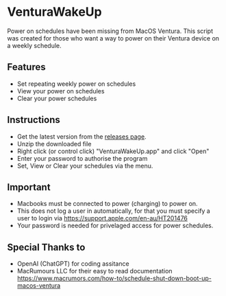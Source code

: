 # VenturaWakeUp
Power on schedules have been missing from MacOS Ventura. This script was created for those who want a way to power on their Ventura device on a weekly schedule.

## Features
- Set repeating weekly power on schedules
- View your power on schedules
- Clear your power schedules

## Instructions
- Get the latest version from the [releases page](https://github.com/Chengers/VenturaWakeUp/releases).
- Unzip the downloaded file
- Right click (or control click) "VenturaWakeUp.app" and click "Open"
- Enter your password to authorise the program
- Set, View or Clear your schedules via the menu. 

## Important
- Macbooks must be connected to power (charging) to power on.
- This does not log a user in automatically, for that you must specify a user to login via https://support.apple.com/en-au/HT201476
- Your password is needed for privelaged access for power schedules.

## Special Thanks to
- OpenAI (ChatGPT) for coding assitance
- MacRumours LLC for their easy to read documentation https://www.macrumors.com/how-to/schedule-shut-down-boot-up-macos-ventura
